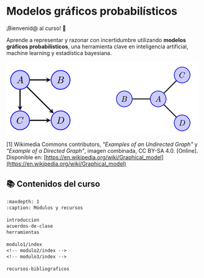 # Modelos gráficos probabilísticos

¡Bienvenid@ al curso! 👋

Aprende a representar y razonar con incertidumbre utilizando **modelos gráficos probabilísticos**, una herramienta clave en inteligencia artificial, machine learning y estadística bayesiana.

![](../source/images/integrada-r.png)

[1] Wikimedia Commons contributors, _"Examples of an Undirected Graph"_ y _"Example of a Directed Graph"_, imagen combinada, CC BY-SA 4.0. [Online]. Disponible en: [https://en.wikipedia.org/wiki/Graphical_model](https://en.wikipedia.org/wiki/Graphical_model)

## 📚 Contenidos del curso

```{toctree}
:maxdepth: 1
:caption: Módulos y recursos

introduccion
acuerdos-de-clase
herramientas

modulo1/index
<!-- modulo2/index -->
<!-- modulo3/index -->

recursos-bibliograficos
```
